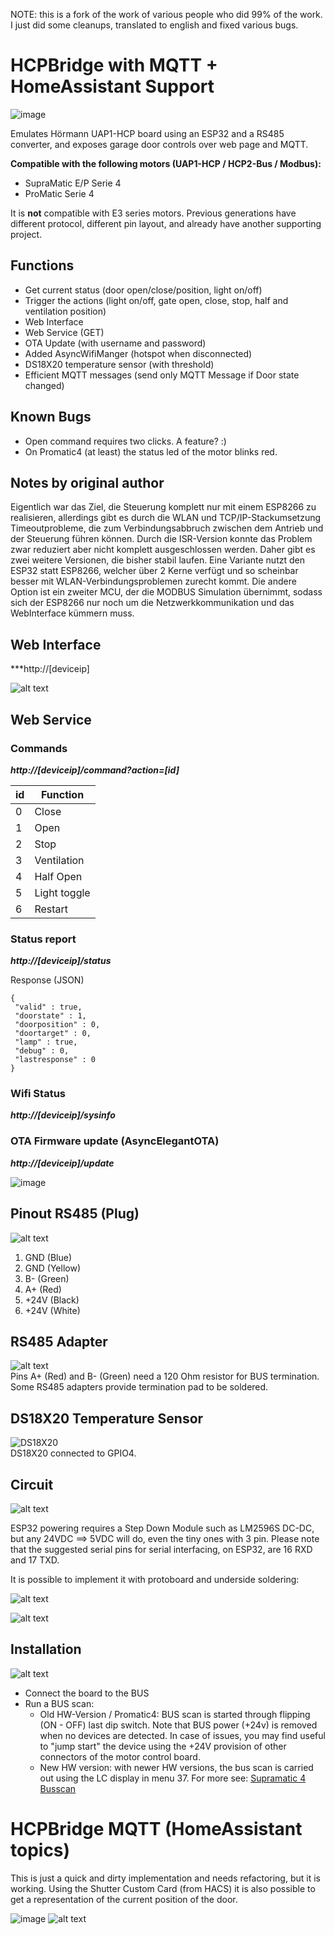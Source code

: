 NOTE: this is a fork of the work of various people who did 99% of the work. I just did some cleanups, translated to english and fixed various bugs.

# HCPBridge with MQTT + HomeAssistant Support
![image](https://user-images.githubusercontent.com/14005124/215204028-66bb0342-6bc2-48dc-ad8e-b08508bdc811.png)

Emulates Hörmann UAP1-HCP board using an ESP32 and a RS485 converter, and exposes garage door controls over web page and MQTT.

**Compatible with the following motors (UAP1-HCP / HCP2-Bus / Modbus):**

* SupraMatic E/P Serie 4
* ProMatic Serie 4

It is **not** compatible with E3 series motors. Previous generations have different protocol, different pin layout, and already have another supporting project.

## Functions

* Get current status (door open/close/position, light on/off)
* Trigger the actions (light on/off, gate open, close, stop, half and ventilation position)
* Web Interface
* Web Service (GET)
* OTA Update (with username and password)
* Added AsyncWifiManger (hotspot when disconnected)
* DS18X20 temperature sensor (with threshold)
* Efficient MQTT messages (send only MQTT Message if Door state changed)

## Known Bugs
* Open command requires two clicks. A feature? :)
* On Promatic4 (at least) the status led of the motor blinks red.

## Notes by original author

Eigentlich war das Ziel, die Steuerung komplett nur mit einem ESP8266 zu realisieren, allerdings gibt es durch die WLAN und TCP/IP-Stackumsetzung Timeoutprobleme, die zum Verbindungsabbruch zwischen dem Antrieb und der Steuerung führen können. Durch die ISR-Version konnte das Problem zwar reduziert aber nicht komplett ausgeschlossen werden. Daher gibt es zwei weitere Versionen, die bisher stabil laufen. Eine Variante nutzt den ESP32 statt ESP8266, welcher über 2 Kerne verfügt und so scheinbar besser mit WLAN-Verbindungsproblemen zurecht kommt. Die andere Option ist ein zweiter MCU, der die MODBUS Simulation übernimmt, sodass sich der ESP8266 nur noch um die Netzwerkkommunikation und das WebInterface kümmern muss.

## Web Interface

***http://[deviceip]

![alt text](Images/webinterface.PNG)

## Web Service

### Commands

***http://[deviceip]/command?action=[id]***

| id | Function |
|--------|--------------|
| 0 | Close |
| 1 | Open |
| 2 | Stop |
| 3 | Ventilation |
| 4 | Half Open |
| 5 | Light toggle |
| 6 | Restart |

### Status report

***http://[deviceip]/status***

Response (JSON)

```
{
 "valid" : true,
 "doorstate" : 1,
 "doorposition" : 0,
 "doortarget" : 0,
 "lamp" : true,
 "debug" : 0,
 "lastresponse" : 0
}
```

### Wifi Status

***http://[deviceip]/sysinfo***

### OTA Firmware update (AsyncElegantOTA)

***http://[deviceip]/update***

![image](https://user-images.githubusercontent.com/14005124/215216505-8c5abe46-5d40-402b-963a-e3825c63d417.png)

## Pinout RS485 (Plug)

![alt text](Images/plug-min.png)

1. GND (Blue)
2. GND (Yellow)
3. B- (Green)
4. A+ (Red)
5. \+24V (Black)
6. \+24V (White)

## RS485 Adapter

![alt text](Images/rs485board-min.png)  
Pins A+ (Red) and B- (Green) need a 120 Ohm resistor for BUS termination. Some RS485 adapters provide termination pad to be soldered.

## DS18X20 Temperature Sensor

![DS18X20](Images/ds18x20.jpg) <br/>
DS18X20 connected to GPIO4.

## Circuit

![alt text](Images/esp32.png)

ESP32 powering requires a Step Down Module such as LM2596S DC-DC, but any 24VDC ==> 5VDC will do, even the tiny ones with 3 pin.
Please note that the suggested serial pins for serial interfacing, on ESP32, are 16 RXD and 17 TXD.

It is possible to implement it with protoboard and underside soldering:

![alt text](Images/esp32_protoboard.jpg)

![alt text](Images/esp32_protoboard2.jpg)


## Installation

![alt text](Images/antrieb-min.png)

* Connect the board to the BUS
* Run a BUS scan: 
  * Old HW-Version / Promatic4: BUS scan is started through flipping (ON - OFF) last dip switch. Note that BUS power  (+24v) is removed when no devices are detected. In case of issues, you may find useful to "jump start" the device using the +24V provision of other connectors of the motor control board.
  * New HW version: with newer HW versions, the bus scan is carried out using the LC display in menu 37. For more see: [Supramatic 4 Busscan](https://www.tor7.de/news/bus-scan-beim-supramatic-serie-4-errorcode-04-avoid)

# HCPBridge MQTT (HomeAssistant topics)

This is just a quick and dirty implementation and needs refactoring, but it is working.
Using the Shutter Custom Card (from HACS) it is also possible to get a representation of the current position of the door.

![image](https://user-images.githubusercontent.com/14005124/215218504-bddf65e2-6c88-4d0a-83bd-de3cacb63c88.png)
![alt text](Images/HA.png)
